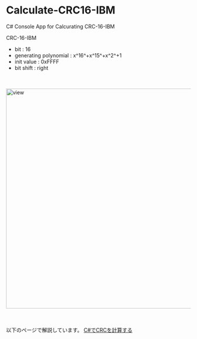 # Calculate-CRC16-IBM

C# Console App for Calcurating CRC-16-IBM

CRC-16-IBM
- bit : 16
- generating polynomial : x^16^+x^15^+x^2^+1
- init value : 0xFFFF  
- bit shift : right

<br>
<br>

<img width="600" alt="view" src="https://user-images.githubusercontent.com/65262583/145899671-b85c007e-86f8-42fd-94cb-5db50ab81ad1.png">

<br>
<br>
<br>

以下のページで解説しています。
[C#でCRCを計算する](https://yamaccu.github.io/tils/20211214-Csharp-CRC)
